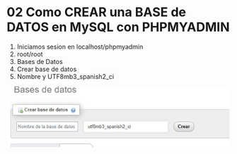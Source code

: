 # 02 Como CREAR una BASE de DATOS en MySQL con PHPMYADMIN
1. Iniciamos sesion en localhost/phpmyadmin
2. root/root
3. Bases de Datos
4. Crear base de datos
5. Nombre y UTF8mb3_spanish2_ci

![alt text](image.png)